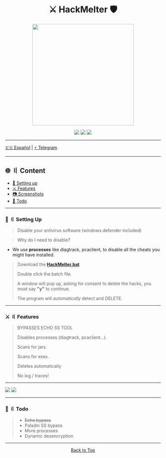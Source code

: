 <a id="top"></a>

#

<h1 align="center">
⚔️ HackMelter 🛡️
</h1>

<p align="center"> 
  <kbd>
<img src="https://image.cnbcfm.com/api/v1/image/103983721-GettyImages-200414021-001.jpg?v=1529472840" width="328"></img>
  </kbd>
</p>

<p align="center">
<img src="https://img.shields.io/github/last-commit/AntiSSTools/HackMelter?style=flat">
<img src="https://img.shields.io/github/stars/AntiSSTools/HackMelter?color=brightgreen">
<img src="https://img.shields.io/github/forks/AntiSSTools/HackMelter?color=brightgreen">
</p>

---

‎[🇪🇸 Español](https://[google.es](https://github.com/AntiSSTools/HackMelter/README_ES.md))    |    [⚡ Telegram](https://t.me/hackmelter)

---

## 🌐 〢 Content

- [📁 Setting up](#setup)
- [⚔️ Features](#features)
- [📷 Screenshots](#screenshots)
- [📝 Todo](#todo)

<a id="setup"></a>

---

### 📁  〢 Setting Up

> Disable your antivirus software (windows defender included)
> 

> Why do I need to disable?
- We use **processes** like diagtrack, pcaclient, to disable all the cheats you might have installed.

> Download the [**HackMelter.bat**](https://github.com/AntiSSTools/HackMelter/blob/main/HackMelter.bat)
> 
> Double click the batch file.
> 
> A window will pop up, asking for consent to delete the hacks, you must say **"y"** to continue.
> 
> The program will _automatically_ detect and DELETE.



<a id="features"></a>

---

### ⚔️ 〢 Features

> BYPASSES ECHO SS TOOL
>
> Disables processes (diagtrack, pcaclient...).
>
> Scans for jars.
> 
> Scans for exes.
> 
> Deletes automatically
> 
> No log / traces!


<a id="screenshots"></a>

---

<img src="https://i.imgur.com/lHSErCd.mp4">
<img src="https://i.imgur.com/5tCEt0X.jpg">




<a id="todo"></a>

---

### 📝 〢 Todo

> - ~~Echo bypass~~
> - Paladin SS bypass
> - More processes
> - Dynamic desencryption

---

<p align="center"><a href=#top>Back to Top</a></p>

